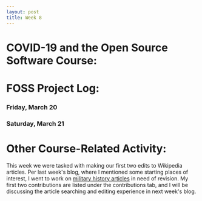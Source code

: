 ```yaml
---
layout: post
title: Week 8
---
```


# COVID-19 and the Open Source Software Course:


# FOSS Project Log:
### Friday, March 20

### Saturday, March 21

# Other Course-Related Activity:
This week we were tasked with making our first two edits to Wikipedia articles. Per last week's blog, where I mentioned some starting places of interest, I went to work on [military history articles](https://en.wikipedia.org/wiki/Wikipedia:WikiProject_Military_history/Open_tasks) in need of revision. My first two contributions are listed under the contributions tab, and I will be discussing the article searching and editing experience in next week's blog. 